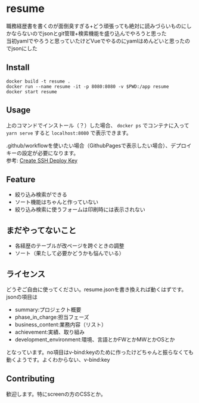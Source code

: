 # resume

職務経歴書を書くのが面倒臭すぎる+どう頑張っても絶対に読みづらいものにしかならないのでjsonとgit管理+検索機能を盛り込んでやろうと思った  
当初yamlでやろうと思っていたけどVueでやるのにyamlはめんどいと思ったのでjsonにした

## Install
```
docker build -t resume . 
docker run --name resume -it -p 8080:8080 -v $PWD:/app resume
docker start resume
```

## Usage

上のコマンドでインストール（？）した場合、 `docker ps` でコンテナに入って `yarn serve` すると `localhost:8080` で表示できます。

.github/workflowを使いたい場合（GithubPagesで表示したい場合）、デプロイキーの設定が必要になります。  
参考: [Create SSH Deploy Key](https://github.com/perpouh/actions-gh-pages#%EF%B8%8F-create-ssh-deploy-key)

## Feature

 - 絞り込み検索ができる
 - ソート機能はちゃんと作っていない
 - 絞り込み検索に使うフォームは印刷時には表示されない

## まだやってないこと

 - 各経歴のテーブルが改ページを跨ぐときの調整
 - ソート（果たして必要かどうかも悩んでいる）

 ## ライセンス

どうぞご自由に使ってください。resume.jsonを書き換えれば動くはずです。  
jsonの項目は

 - summary:プロジェクト概要
 - phase_in_charge:担当フェーズ
 - business_content:業務内容（リスト）
 - achievement:実績、取り組み
 - development_environment:環境、言語とかFWとかMWとかOSとか

となっています。no項目はv-bind:keyのために作ったけどちゃんと振らなくても動くようです。よくわからない、v-bind:key

## Contributing

歓迎します。特にscreenの方のCSSとか。
